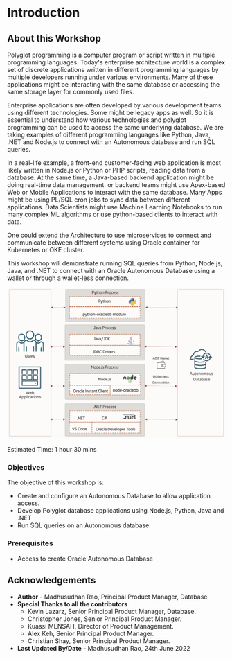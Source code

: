 # Introduction 

## About this Workshop 

Polyglot programming is a computer program or script written in multiple programming languages. Today's enterprise architecture world is a complex set of discrete applications written in different programming languages by multiple developers running under various environments. Many of these applications might be interacting with the same database or accessing the same storage layer for commonly used files.

Enterprise applications are often developed by various development teams using different technologies. Some might be legacy apps as well. So it is essential to understand how various technologies and polyglot programming can be used to access the same underlying database. We are taking examples of different programming languages like Python, Java, .NET and Node.js to connect with an Autonomous database and run SQL queries. 

In a real-life example, a front-end customer-facing web application is most likely written in Node.js or Python or PHP scripts, reading data from a database. At the same time, a Java-based backend application might be doing real-time data management. or backend teams might use Apex-based Web or Mobile Applications to interact with the same database. Many Apps might be using PL/SQL cron jobs to sync data between different applications. Data Scientists might use Machine Learning Notebooks to run many complex ML algorithms or use python-based clients to interact with data.
 
One could extend the Architecture to use microservices to connect and communicate between different systems using Oracle container for Kubernetes or OKE cluster.

This workshop will demonstrate running SQL queries from Python, Node.js, Java, and .NET to connect with an Oracle Autonomous Database using a wallet or through a wallet-less connection. 

![Polyglot Architecture](images/polyglot-architecture-v2.png)

Estimated Time:  1 hour 30 mins
  
### Objectives 
 
The objective of this workshop is:
 
* Create and configure an Autonomous Database to allow application access.
* Develop Polyglot database applications using Node.js, Python, Java and .NET
* Run SQL queries on an Autonomous database.

### Prerequisites 

* Access to create Oracle Autonomous Database 
   
## Acknowledgements 

* **Author** - Madhusudhan Rao, Principal Product Manager, Database 
* **Special Thanks to all the contributors** 
    - Kevin Lazarz, Senior Principal Product Manager, Database. 
    - Christopher Jones, Senior Principal Product Manager. 
    - Kuassi MENSAH, Director of Product Management.  
    - Alex Keh, Senior Principal Product Manager. 
    - Christian Shay, Senior Principal Product Manager.
* **Last Updated By/Date** -  Madhusudhan Rao, 24th June 2022